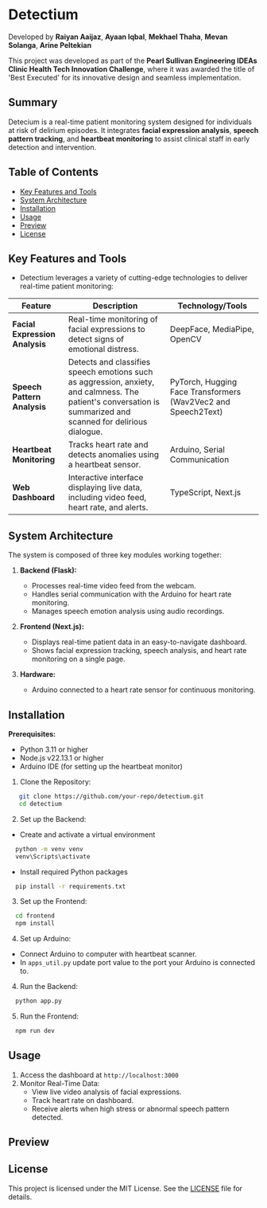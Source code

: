 # Detectium

Developed by **Raiyan Aaijaz**, **Ayaan Iqbal**, **Mekhael Thaha**, **Mevan Solanga**, **Arine Peltekian**

This project was developed as part of the **Pearl Sullivan Engineering IDEAs Clinic Health Tech Innovation Challenge**, where it was awarded the title of 'Best Executed' for its innovative design and seamless implementation.

## Summary
Detecium is a real-time patient monitoring system designed for individuals at risk of delirium episodes. It integrates **facial expression analysis**, **speech pattern tracking**, and **heartbeat monitoring** to assist clinical staff in early detection and intervention.

## Table of Contents
- [Key Features and Tools](#key-features-and-tools)
- [System Architecture](#system-architecture)
- [Installation](#installation)
- [Usage](#usage)
- [Preview](#preview)
- [License](#license)

## Key Features and Tools
- Detectium leverages a variety of cutting-edge technologies to deliver real-time patient monitoring:

| Feature | Description | Technology/Tools |
|---------|-------------|------------------|
| **Facial Expression Analysis** | Real-time monitoring of facial expressions to detect signs of emotional distress. | DeepFace, MediaPipe, OpenCV |
| **Speech Pattern Analysis** | Detects and classifies speech emotions such as aggression, anxiety, and calmness. The patient's conversation is summarized and scanned for delirious dialogue. | PyTorch, Hugging Face Transformers (Wav2Vec2 and Speech2Text) |
| **Heartbeat Monitoring** | Tracks heart rate and detects anomalies using a heartbeat sensor. | Arduino, Serial Communication |
| **Web Dashboard** | Interactive interface displaying live data, including video feed, heart rate, and alerts. | TypeScript, Next.js |

## System Architecture
The system is composed of three key modules working together:  

1. **Backend (Flask):**  
   - Processes real-time video feed from the webcam.  
   - Handles serial communication with the Arduino for heart rate monitoring.  
   - Manages speech emotion analysis using audio recordings.  

2. **Frontend (Next.js):**  
   - Displays real-time patient data in an easy-to-navigate dashboard.  
   - Shows facial expression tracking, speech analysis, and heart rate monitoring on a single page.

3. **Hardware:**  
   - Arduino connected to a heart rate sensor for continuous monitoring.  

## Installation
**Prerequisites:**  
- Python 3.11 or higher  
- Node.js v22.13.1 or higher  
- Arduino IDE (for setting up the heartbeat monitor)

1. Clone the Repository:
```bash
   git clone https://github.com/your-repo/detectium.git
   cd detectium
```
2. Set up the Backend:
- Create and activate a virtual environment
```bash
  python -m venv venv
  venv\Scripts\activate
```
- Install required Python packages
```bash
  pip install -r requirements.txt
```
3. Set up the Frontend:
```bash
  cd frontend
  npm install
```
4. Set up Arduino:
- Connect Arduino to computer with heartbeat scanner.
- In `apps_util.py` update port value to the port your Arduino is connected to.
4. Run the Backend:
```bash
  python app.py
```
5. Run the Frontend:
```bash
  npm run dev
```

## Usage
1. Access the dashboard at `http://localhost:3000`
2. Monitor Real-Time Data:
   - View live video analysis of facial expressions.
   - Track heart rate on dashboard.
   - Receive alerts when high stress or abnormal speech pattern detected.

## Preview

## License
This project is licensed under the MIT License. See the [LICENSE](./LICENSE) file for details.
